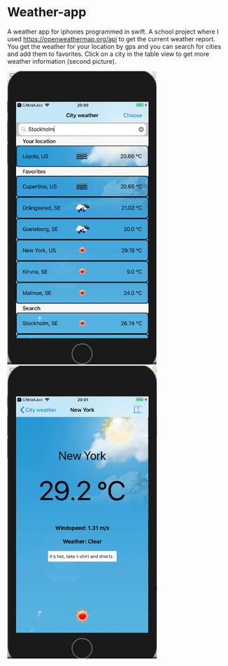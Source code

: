 # Weather-app
A weather app for iphones programmed in swift.
A school project where I used https://openweathermap.org/api to get the current weather report.
You get the weather for your location by gps and you can search for cities and add them to favorites. Click on a city in the table view to get more weather information (second picture).

![alt first view](https://github.com/TobiasJohansson91/Pics/blob/master/weatherApp%20first%20screen.png)  ![alt city view](https://github.com/TobiasJohansson91/Pics/blob/master/weatherApp%20city%20view.png)
